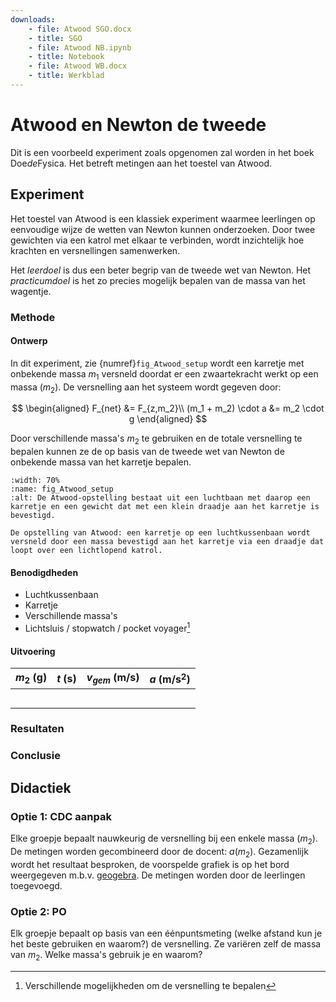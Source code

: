 ```yaml
---
downloads:
    - file: Atwood SGO.docx
    - title: SGO
    - file: Atwood NB.ipynb
    - title: Notebook
    - file: Atwood WB.docx
    - title: Werkblad
---
```


# Atwood en Newton de tweede
Dit is een voorbeeld experiment zoals opgenomen zal worden in het boek Doe*de*Fysica. Het betreft metingen aan het toestel van Atwood.

## Experiment
Het toestel van Atwood is een klassiek experiment waarmee leerlingen op eenvoudige wijze de wetten van Newton kunnen onderzoeken. Door twee gewichten via een katrol met elkaar te verbinden, wordt inzichtelijk hoe krachten en versnellingen samenwerken. 

Het *leerdoel* is dus een beter begrip van de tweede wet van Newton. Het *practicumdoel* is het zo precies mogelijk bepalen van de massa van het wagentje.

### Methode

#### Ontwerp
In dit experiment, zie {numref}`fig_Atwood_setup` wordt een karretje met onbekende massa $m_1$ versneld doordat er een zwaartekracht werkt op een massa ($m_2$). De versnelling aan het systeem wordt gegeven door:

$$
\begin{aligned}
F_{net} &= F_{z,m_2}\\
(m_1 + m_2) \cdot a &= m_2 \cdot g
\end{aligned}
$$

Door verschillende massa's $m_2$ te gebruiken en de totale versnelling te bepalen kunnen ze de op basis van de tweede wet van Newton de onbekende massa van het karretje bepalen. 

```{figure} Atwood.png
:width: 70%
:name: fig_Atwood_setup 
:alt: De Atwood-opstelling bestaat uit een luchtbaan met daarop een karretje en een gewicht dat met een klein draadje aan het karretje is bevestigd.

De opstelling van Atwood: een karretje op een luchtkussenbaan wordt versneld door een massa bevestigd aan het karretje via een draadje dat loopt over een lichtlopend katrol.
```

#### Benodigdheden
* Luchtkussenbaan
* Karretje 
* Verschillende massa's
* Lichtsluis / stopwatch / pocket voyager[^fn1] 

#### Uitvoering

| $m_2$ (g)| $t$ (s) | $v_{gem}$ (m/s) | $a$ (m/s$^2$) |
| --- | --- | --- | --- | 
| | | | |
| | | | |
| | | | |
| | | | |
| | | | |


### Resultaten


### Conclusie

## Didactiek
### Optie 1: CDC aanpak
Elke groepje bepaalt nauwkeurig de versnelling bij een enkele massa ($m_2$). De metingen worden gecombineerd door de docent: $a(m_2)$. Gezamenlijk wordt het resultaat besproken, de voorspelde grafiek is op het bord weergegeven m.b.v. [geogebra](https://geogebra.org). De metingen worden door de leerlingen toegevoegd.

### Optie 2: PO
Elk groepje bepaalt op basis van een éénpuntsmeting (welke afstand kun je het beste gebruiken en waarom?) de versnelling. Ze variëren zelf de massa van $m_2$. Welke massa's gebruik je en waarom?

[^fn1]: Verschillende mogelijkheden om de versnelling te bepalen

